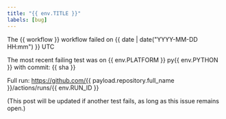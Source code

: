 ```yaml
---
title: "{{ env.TITLE }}"
labels: [bug]
---
```

The {{ workflow }} workflow failed on {{ date | date("YYYY-MM-DD HH:mm") }} UTC

The most recent failing test was on {{ env.PLATFORM }} py{{ env.PYTHON }}
with commit: {{ sha }}

Full run: https://github.com/{{ payload.repository.full_name }}/actions/runs/{{ env.RUN_ID }}

(This post will be updated if another test fails, as long as this issue remains open.)

